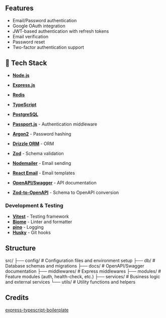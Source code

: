 ## Features
- Email/Password authentication
- Google OAuth integration
- JWT-based authentication with refresh tokens
- Email verification
- Password reset
- Two-factor authentication support

## 🚀 Tech Stack

- **[Node.js](https://nodejs.org/)** 
- **[Express.js](https://expressjs.com/)**
- **[Redis](https://redis.io/)**

- **[TypeScript](https://www.typescriptlang.org/)** 
- **[PostgreSQL](https://www.postgresql.org/)** 

- **[Passport.js](http://www.passportjs.org/)** - Authentication middleware
- **[Argon2](https://github.com/ranisalt/node-argon2)** - Password hashing

- **[Drizzle ORM](https://orm.drizzle.team/)** - ORM
- **[Zod](https://zod.dev/)** - Schema validation

- **[Nodemailer](https://nodemailer.com/)** - Email sending
- **[React Email](https://react.email/)** - Email templates

- **[OpenAPI/Swagger](https://swagger.io/)** - API documentation
- **[Zod-to-OpenAPI](https://github.com/asteasolutions/zod-to-openapi)** - Schema to OpenAPI conversion

### Development & Testing
- **[Vitest](https://vitest.dev/)** - Testing framework
- **[Biome](https://biomejs.dev/)** - Linter and formatter
- **[pino](https://getpino.io/)** - Logging
- **[Husky](https://typicode.github.io/husky/)** - Git hooks

## Structure 

src/
├── config/ # Configuration files and environment setup
├── db/ # Database schemas and migrations
├── docs/ # OpenAPI/Swagger documentation
├── middlewares/ # Express middlewares
├── modules/ # Feature modules (auth, health-check, etc.)
├── services/ # Business logic and external services
└── utils/ # Utility functions and helpers

## Credits
[express-typescript-boilerplate](https://github.com/edwinhern/express-typescript-2024)
